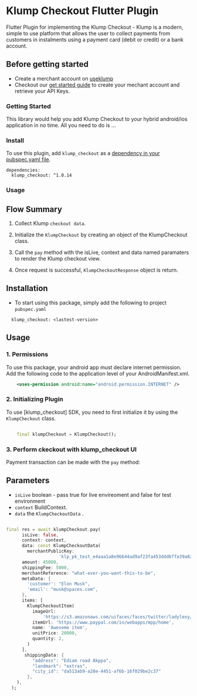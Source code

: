 # Klump Checkout Flutter Plugin

Flutter Plugin for implementing the Klump Checkout - Klump is a modern, simple to use platform that allows the user to collect payments from customers in instalments using a payment card (debit or credit) or a bank account.

## Before getting started
- Create a merchant account on [useklump](https://useklump.com/)
- Checkout our [get started guide](https://docs.useklump.com/docs/intro-to-klump) to create your mechant account and retrieve your API Keys.

### Getting Started
This library would help you add Klump Checkout to your hybrid android/ios application in no time. All you need to do is ...

### Install
To use this plugin, add `klump_checkout` as a [dependency in your pubspec.yaml file](https://flutter.io/platform-plugins/).
```pub
dependencies:
  klump_checkout: ^1.0.14
```

### Usage

## Flow Summary

1. Collect Klump `checkout data`. 
	
2. Initialize the `KlumpCheckout` by creating an object of the KlumpCheckout class.

3. Call the `pay` method with the isLive, context and data named paramaters to render the Klump checkout view.
	
4. Once request is successful, `KlumpCheckoutResponse` object is return.


## Installation
- To start using this package, simply add the following to project `pubspec.yaml`

```
  klump_checkout: <lastest-version>
```

## Usage

### 1. Permissions
To use this package, your android app must declare internet permission. Add the following code to the application level of your AndroidManifest.xml.

```xml
	<uses-permission android:name="android.permission.INTERNET" />
```

### 2. Initializing Plugin
To use [klump_checkout] SDK, you need to first initialize it by using the `KlumpCheckout` class.
	
```dart

    final klumpCheckout = KlumpCheckout();

```

### 3. Perform ckeckout with klump_checkout  UI
Payment transaction can be made with the `pay` method: 
## Parameters

- `isLive` boolean - pass true for live envireoment and false for test environment
- `context` BuildContext.
- `data` the `KlumpCheckoutData` . 

	
```dart

final res = await klumpCheckout.pay(
      isLive: false,
      context: context,
      data: const KlumpCheckoutData(
        merchantPublicKey:
                    'klp_pk_test_e4aaa1a8e96644ad9af23fa453ddd6ffa39a8233a88c4b93860f119c8cd9a332',
      amount: 45000,
      shippingFee: 5000,
      merchantReference: "what-ever-you-want-this-to-be",
      metaData: {
        'customer': "Elon Musk",
        'email': "musk@spacex.com",
      },
      items: [
        KlumpCheckoutItem(
          imageUrl:
              'https://s3.amazonaws.com/uifaces/faces/twitter/ladylexy/128.jpg',
          itemUrl: 'https://www.paypal.com/in/webapps/mpp/home',
          name: 'Awesome item',
          unitPrice: 20000,
          quantity: 2,
        )
      ],
       shippingData: {
          "address": "Ediam road Akppa",
          "landmark": "extras",
          "city_id": "da513ab9-a28e-4451-af6b-16f029be2c37"
        },
    ),
  );
```

